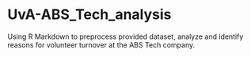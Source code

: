 # UvA-ABS_Tech_analysis
Using R Markdown to preprocess provided dataset, analyze and identify reasons for volunteer turnover at the ABS Tech company.
